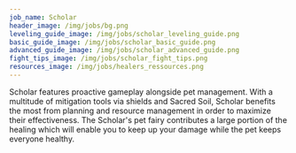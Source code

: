 ```yaml
---
job_name: Scholar
header_image: /img/jobs/bg.png
leveling_guide_image: /img/jobs/scholar_leveling_guide.png
basic_guide_image: /img/jobs/scholar_basic_guide.png
advanced_guide_image: /img/jobs/scholar_advanced_guide.png
fight_tips_image: /img/jobs/scholar_fight_tips.png
resources_image: /img/jobs/healers_ressources.png
---
```

Scholar features proactive gameplay alongside pet management. With a multitude of mitigation tools via shields and Sacred Soil, Scholar benefits the most from planning and resource management in order to maximize their effectiveness. The Scholar's pet fairy contributes a large portion of the healing which will enable you to keep up your damage while the pet keeps everyone healthy.
